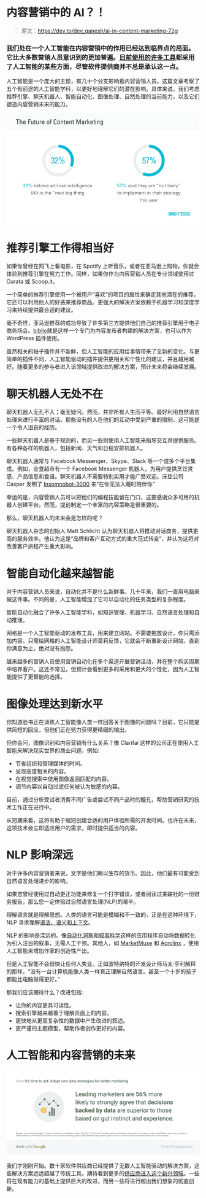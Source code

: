 # 内容营销中的 AI？！

> 原文：<https://dev.to/dev_ganesh/ai-in-content-marketing-72g>

### 我们处在一个人工智能在内容营销中的作用已经达到临界点的局面。它比大多数营销人员意识到的更加普遍。[目前使用的许多工具](https://betapage.co/search?query=artificial%20intelligence&source=post_page---------------------------)都采用了人工智能的某些方面，尽管软件提供商并不总是承认这一点。

人工智能是一个庞大的主题，有几十个分支影响着内容营销人员。这篇文章考察了五个有前途的人工智能学科，以更好地理解它们的潜在影响。具体来说，我们考虑推荐引擎、聊天机器人、智能自动化、图像处理、自然处理的当前能力，以及它们塑造内容营销未来的能力。

[![Ai strategies](img/3e66cd66b0abbe8e49cc39792dde95ea.png)](https://res.cloudinary.com/practicaldev/image/fetch/s--Ver5B4go--/c_limit%2Cf_auto%2Cfl_progressive%2Cq_auto%2Cw_880/https://martechtoday.com/wp-content/uploads/2018/08/AI-and-adoption_oqfkni.png)

# 推荐引擎工作得相当好

如果你曾经在网飞上看电影，在 Spotify 上听音乐，或者在亚马逊上购物，你就会体验到推荐引擎在努力工作。同样，如果你作为内容营销人员在专业领域使用过 Curata 或 Scoop.it。

一个简单的推荐引擎使用一个被用户“喜欢”的项目的属性来确定其他潜在的推荐。它还可以利用他人的好恶来推荐商品。更强大的解决方案依赖于机器学习和深度学习来持续提供最合适的建议。

毫不奇怪，亚马逊推荐的成功导致了许多第三方提供他们自己的推荐引擎用于电子商务场合。[biblio](https://www.bibblio.org/?source=post_page---------------------------)就是这样一个专门为内容发布者构建的解决方案，也可以作为 WordPress 插件使用。

虽然相关的帖子插件并不新鲜，但人工智能的应用给事情带来了全新的变化。与更简单的插件不同，人工智能驱动的插件提供更相关和个性化的建议，并且越用越好。随着更多的参与者进入该领域提供改进的解决方案，预计未来将会继续发展。

# 聊天机器人无处不在

聊天机器人无孔不入；毫无疑问。然而，并非所有人生而平等。最好利用自然语言处理来进行丰富的对话。那些没有的人在他们的互动中受到严重的限制，这可能是一个令人沮丧的经历。

一些聊天机器人是基于规则的，而另一些则使用人工智能来指导交互并提供服务。有各种各样的机器人，包括新闻、天气和日程安排机器人。

聊天机器人通常与 Facebook Messenger、Skype、Slack 等一个或多个平台集成。例如，全食超市有一个 Facebook Messenger 机器人，为用户提供烹饪灵感、产品信息和食谱。聊天机器人不需要特别实用才能广受欢迎。床垫公司 Casper 发明了 [Insomnobot-3000](http://insomnobot3000.com/?source=post_page---------------------------) 来“在你无法入睡时陪伴你”

幸运的是，内容营销人员可以把他们的编程技能留在门口，这要感谢众多可用的机器人创建平台。然而，提前制定一个丰富的内容策略是很重要的。

那么，聊天机器人的未来会是怎样的呢？

聊天机器人杂志的创始人 Matt Schlicht 认为聊天机器人将推动对话商务，提供更高的服务效率。他认为这是“品牌和客户互动方式的重大范式转变”，并认为这将对改善客户旅程产生重大影响。

# 智能自动化越来越智能

对于内容营销人员来说，自动化并不是什么新鲜事。几十年来，我们一直用电脑来做这件事。不同的是，人工智能增加了它可以自动化的任务类型的复杂程度。

智能自动化融合了许多人工智能学科，如知识管理、机器学习、自然语言处理和自动推理。

网格是一个人工智能驱动的发布工具，用来建立网站。不需要拖放设计，你只需添加内容。只需给网格的人工智能设计师莫莉反馈，它就会不断重新设计网站，直到你满意为止，绝对没有抱怨。

越来越多的营销人员使用营销自动化在多个渠道开展营销活动，并在整个购买周期中培养客户。这还不常见，但预计会看到更多的采用和更大的个性化，因为人工智能提供了更智能的选择。

# 图像处理达到新水平

你知道脸书正在训练人工智能像人类一样回答关于图像的问题吗？目前，它只能提供简短的回应，但他们正在努力获得更精细的输出。

但你会问，图像识别和内容营销有什么关系？像 Clarifai 这样的公司正在使用人工智能来解决现实世界的商业问题，例如:

*   节省组织和管理媒体的时间。
*   呈现高度相关的内容。
*   在视觉搜索中使用图像返回匹配的内容。
*   调节内容以自动过滤任何被认为敏感的内容。

目前，通过分析受试者消费不同广告或尝试不同产品时的瞳孔，帮助营销研究的技术工作正在进行中。

从短期来看，这将有助于缩短创建合适的用户体验所需的开发时间。也许在未来，这项技术会立即适应用户的需求，即时提供适当的内容。

# NLP 影响深远

对于许多内容营销者来说，文字是他们赖以生存的货币。因此，他们最有可能受到自然语言处理进步的影响。

如果您曾经使用过自动更正功能来修复一个打字错误，或者阅读过美联社的一份财务报告，那么您一定体验过自然语言处理(NLP)的艰辛。

理解语言就是理解思想。人类的语言可能是模糊和不一致的，正是在这种环境下，NLP 寻求理解[语法、语义和上下文](https://www.lexalytics.com/lexablog/machine-learning-vs-natural-language-processing-part-1?source=post_page---------------------------)。

NLP 的影响是深远的。像[自动化洞察](https://automatedinsights.com/wordsmith?source=post_page---------------------------)和[叙事科学](https://narrativescience.com/Products/Our-Products/Dynamic-Narratives?source=post_page---------------------------)这样的应用程序自动将数据转化为引人注目的叙事，无需人工干预。其他人，如 [MarketMuse](https://www.marketmuse.com/?source=post_page---------------------------) 和 [Acrolinx](https://www.acrolinx.com/?source=post_page---------------------------) ，使用人工智能来增加作家的创造性产出。

但是人工智能不会很快让任何人失业。正如波特纳特的开发设计师马太·亨利解释的那样，“没有一台计算机能像人类一样真正理解自然语言。甚至一个十岁的孩子都能比电脑做得更好。”

那我们应该期待什么？改进包括:

*   让你的内容更具可读性。
*   搜索引擎越来越善于理解页面上的内容。
*   更快地从更高复杂性的数据中产生改进的叙述。
*   更严谨的主题模型，帮助作者创作更好的内容。

# 人工智能和内容营销的未来

[![](img/6ac1954f4b7d638069ddafd1e8fe647f.png)](https://res.cloudinary.com/practicaldev/image/fetch/s--tgyNAXu0--/c_limit%2Cf_auto%2Cfl_progressive%2Cq_auto%2Cw_880/https://blog.marketo.com/content/uploads/2018/04/Data-based-decisions-Google-example.png)

我们才刚刚开始。数十家软件供应商已经提供了无数人工智能驱动的解决方案，这些解决方案远远超越了传统工具。期待看到更多的[供应商进入这个新兴领域](https://learn.g2.com/machine-learning-examples?source=post_page---------------------------)。一些将在现有能力的基础上提供巨大的改进，而另一些将进行超出我们想象的彻底创新。